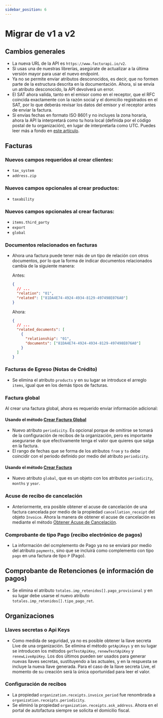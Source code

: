 ```yaml
---
sidebar_position: 6
---
```


# Migrar de v1 a v2

## Cambios generales

- La nueva URL de la API es `https://www.facturapi.io/v2`.
- Si usas una de nuestras librerías, asegúrate de actualizar a la última versión mayor para usar el nuevo endpoint.
- Ya no se permite enviar atributos desconocidos, es decir, que no formen parte de la estructura descrita en la documentación. Ahora, si se envía un atributo desconocido, la API devolverá un error.
- El SAT ahora valida, tanto en el emisor como en el receptor, que el RFC coincida exactamente con la razón social y el domicilio registrados en el SAT, por lo que deberás revisar los datos del emisor y el receptor antes de enviar la factura.
- Si envías fechas en formato ISO 8601 y no incluyes la zona horaria, ahora la API la interpretará como tu hora local (definida por el código postal de tu organización), en lugar de interpretarla como UTC. Puedes leer más a fondo en [este artículo](https://www.facturapi.io/docs/advanced/dates).

## Facturas

### Nuevos campos requeridos al crear clientes:

- `tax_system`
- `address.zip`

### Nuevos campos opcionales al crear productos:

- `taxability`

### Nuevos campos opcionales al crear facturas:

- `items.third_party`
- `export`
- `global`

### Documentos relacionados en facturas

- Ahora una factura puede tener más de un tipo de relación con otros documentos,
  por lo que la forma de indicar documentos relacionados cambia de la siguiente manera:

  Antes:
  
  ```json
  {
    // ...
    "relation": "01",
    "related": ["81DA4E74-4924-4934-8129-497498E076A0"]
  }
  ```
  
  Ahora:
  
  ```json
  {
    // ...
    "related_documents": [
      {
        "relationship": "01",
        "documents": ["81DA4E74-4924-4934-8129-497498E076A0"]
      }
    ]
  }
  ```

### Facturas de Egreso (Notas de Crédito)

- Se elimina el atributo `products` y en su lugar se introduce el arreglo `items`, igual que en los demás tipos de facturas.

### Factura global

Al crear una factura global, ahora es requerido enviar información adicional:

#### Usando el método [Crear Factura Global ](/api/#operation/createGlobalInvoice)

- Nuevo atributo `periodicity`. Es opcional porque de omitirse se tomará de la
  configuración de recibos de la organización, pero es importante asegurarse de
  que efectivamente tenga el valor que quieres que salga en la factura.
- El rango de fechas que se forma de los atributos `from` y `to` debe coincidir
  con el periodo definido por medio del atributo `periodicity`.

#### Usando el método [Crear Factura](/api/#operation/crateInvoice)

- Nuevo atributo `global`, que es un objeto con los atributos `periodicity`, `months` y `year`.

### Acuse de recibo de cancelación

- Anteriormente, era posible obtener el acuse de cancelación de una factura cancelada por medio de la
  propiedad `cancellation_receipt` del objeto `Invoice`. Ahora la manera de obtener el acuse de cancelación es
  mediante el método [Obtener Acuse de Cancelación](/api/#operation/getCancellationReceipt).

### Comprobante de tipo Pago (recibo electrónico de pagos)

- La información del ocmplemento de Pago ya no se enviará por medio del atributo `payments`, sino que se incluirá como complemento con tipo `pago` en una factura de tipo `P` (Pago).

## Comprobante de Retenciones (e información de pagos)

- Se elimina el atributo `totales.imp_retenidos[].pago_provisional` y en su lugar debe usarse el nuevo atributo `totales.imp_retenidos[].tipo_pago_ret`.

## Organizaciones

### Llaves secretas o Api Keys

- Como medida de seguridad, ya no es posible obtener la llave secreta Live de una organización. Se elimina el método `getApiKeys` y en su lugar se introducen los métodos `getTestApiKey`, `renewTestApiKey` y `renewLiveApiKey`. Los dos últimos pueden ser usados para generar nuevas llaves secretas, sustituyendo a las actuales, y en la respuesta se incluye la nueva llave generada. Para el caso de la llave secreta Live, el momento de su creación será la única
oportunidad para leer el valor.

### Configuración de recibos

- La propiedad `organization.receipts.invoice_period` fue renombrada
a `organization.receipts.periodicity`.
- Se eliminó la propiedad `organization.receipts.ask_address`. Ahora en el portal de autofactura siempre
  se solicita el domicilio fiscal.